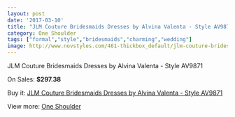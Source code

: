 ```yaml
---
layout: post
date: '2017-03-10'
title: "JLM Couture Bridesmaids Dresses by Alvina Valenta - Style AV9871"
category: One Shoulder
tags: ["formal","style","bridesmaids","charming","wedding"]
image: http://www.novstyles.com/461-thickbox_default/jlm-couture-bridesmaids-dresses-by-alvina-valenta-style-av9871.jpg
---
```

JLM Couture Bridesmaids Dresses by Alvina Valenta - Style AV9871

On Sales: **$297.38**
<a href="https://www.novstyles.com/en/one-shoulder/271-jlm-couture-bridesmaids-dresses-by-alvina-valenta-style-av9871.html"><amp-img layout="responsive" width="600" height="600" src="//www.novstyles.com/461-thickbox_default/jlm-couture-bridesmaids-dresses-by-alvina-valenta-style-av9871.jpg" alt="JLM Couture Bridesmaids Dresses by Alvina Valenta - Style AV9871 0" /></a>
<a href="https://www.novstyles.com/en/one-shoulder/271-jlm-couture-bridesmaids-dresses-by-alvina-valenta-style-av9871.html"><amp-img layout="responsive" width="600" height="600" src="//www.novstyles.com/462-thickbox_default/jlm-couture-bridesmaids-dresses-by-alvina-valenta-style-av9871.jpg" alt="JLM Couture Bridesmaids Dresses by Alvina Valenta - Style AV9871 1" /></a>

Buy it: [JLM Couture Bridesmaids Dresses by Alvina Valenta - Style AV9871](https://www.novstyles.com/en/one-shoulder/271-jlm-couture-bridesmaids-dresses-by-alvina-valenta-style-av9871.html "JLM Couture Bridesmaids Dresses by Alvina Valenta - Style AV9871")

View more: [One Shoulder](https://www.novstyles.com/en/4-one-shoulder "One Shoulder")